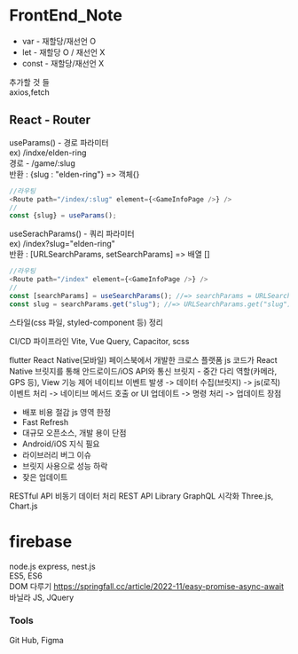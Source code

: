 # FrontEnd_Note
* var - 재할당/재선언 O
* let - 재할당 O / 재선언 X
* const - 재할당/재선언 X 

추가할 것 들<br>
axios,fetch
<h2>React - Router</h2>
useParams() - 경로 파라미터<br>
ex) /indxe/elden-ring<br>
경로 - /game/:slug<br>
반환 : {slug : "elden-ring"} => 객체{}

```js
//라우팅
<Route path="/index/:slug" element={<GameInfoPage />} />
//
const {slug} = useParams();
```

useSerachParams() - 쿼리 파라미터<br>
ex) /index?slug="elden-ring"<br>
반환 : [URLSearchParams, setSearchParams] => 배열 []<br>


```js
//라우팅
<Route path="/index" element={<GameInfoPage />} />
//
const [searchParams] = useSearchParams(); //=> searchParams = URLSearchParams
const slug = searchParams.get("slug"); //=> URLSearchParams.get("slug") = "elden-ring"
```


스타일(css 파일, styled-component 등) 정리


CI/CD 파이프라인
Vite, Vue Query, Capacitor, scss<br>

flutter
React Native(모바일)
페이스북에서 개발한 크로스 플랫폼
js 코드가 React Native 브릿지를 통해 안드로이드/iOS API와 통신
브릿지 - 중간 다리 역할(카메라, GPS 등), View 기능 제어
네이티브 이벤트 발생 -> 데이터 수집(브릿지) -> js(로직) 이벤트 처리 -> 네이티브 메서드 호출 or UI 업데이트 -> 명령 처리 -> 업데이트
장점
- 배포 비용 절감 js 영역 한정
- Fast Refresh
- 대규모 오픈소스, 개발 용이
단점
- Android/iOS 지식 필요
- 라이브러리 버그 이슈
- 브릿지 사용으로 성능 하락
- 잦은 업데이트

RESTful API 비동기 데이터 처리
REST API
Library
 GraphQL
시각화
Three.js, Chart.js

firebase
==========================================
node.js
express, nest.js
<br>
ES5, ES6<br>
DOM 다루기
https://springfall.cc/article/2022-11/easy-promise-async-await
바닐라 JS, JQuery


<h3>Tools</h3>
Git Hub, Figma
